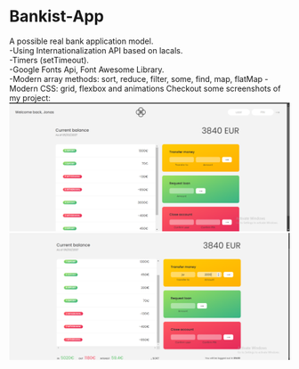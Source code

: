 # Bankist-App
A  possible real bank application model. <br>
-Using Internationalization API based on lacals. <br>
-Timers (setTimeout). <br>
-Google Fonts Api, Font Awesome Library. <br>
-Modern array methods: sort, reduce, filter, some, find, map, flatMap
-Modern CSS: grid, flexbox and animations
Checkout some screenshots of my project: <br>
![screenshot](https://github.com/adrianapopd/Bankist-App/blob/main/bankist1.png)
![screenshot](https://github.com/adrianapopd/Bankist-App/blob/main/bankist2.png)
